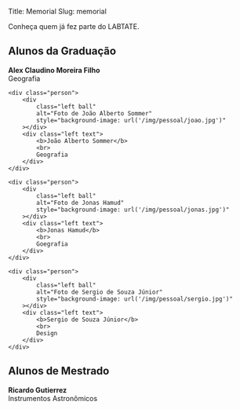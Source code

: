 Title: Memorial
Slug: memorial

Conheça quem já fez parte do LABTATE.

Alunos da Graduação
-------------------

<div class="people-list">
    <div class="person">
        <div
            class="left ball"
            alt="Foto de Alex Claudino Moreira Filho"
            style="background-image: url('/img/pessoal/alex.jpg')"
        ></div>
        <div class="left text">
            <b>Alex Claudino Moreira Filho</b>
            <br>
            Geografia
        </div>
    </div>

    <div class="person">
        <div
            class="left ball"
            alt="Foto de João Alberto Sommer"
            style="background-image: url('/img/pessoal/joao.jpg')"
        ></div>
        <div class="left text">
            <b>João Alberto Sommer</b>
            <br>
            Geografia
        </div>
    </div>

    <div class="person">
        <div
            class="left ball"
            alt="Foto de Jonas Hamud"
            style="background-image: url('/img/pessoal/jonas.jpg')"
        ></div>
        <div class="left text">
            <b>Jonas Hamud</b>
            <br>
            Goegrafia
        </div>
    </div>

    <div class="person">
        <div
            class="left ball"
            alt="Foto de Sergio de Souza Júnior"
            style="background-image: url('/img/pessoal/sergio.jpg')"
        ></div>
        <div class="left text">
            <b>Sergio de Souza Júnior</b>
            <br>
            Design
        </div>
    </div>
</div>

Alunos de Mestrado
------------------

<div class="people-list">
    <div class="person">
        <div
            class="left ball"
            alt="Foto de Ricardo Gutierrez"
            style="background-image: url('/img/pessoal/ricardo.jpg')"
        ></div>
        <div class="left text">
            <b>Ricardo Gutierrez</b>
            <br>
            Instrumentos Astronômicos
        </div>
    </div>
</div>

